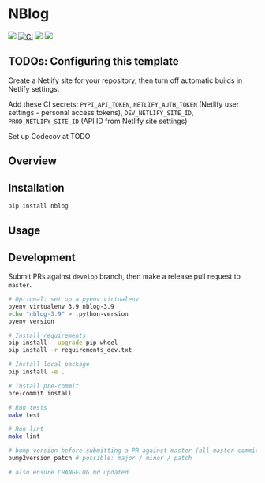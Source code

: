 # NBlog

[![](https://img.shields.io/pypi/v/nblog.svg)](https://pypi.python.org/pypi/nblog)
[![CI](https://github.com/maximz/nblog/actions/workflows/ci.yaml/badge.svg?branch=master)](https://github.com/maximz/nblog/actions/workflows/ci.yaml)
[![](https://img.shields.io/badge/docs-here-blue.svg)](https://nblog.maximz.com)
[![](https://img.shields.io/github/stars/maximz/nblog?style=social)](https://github.com/maximz/nblog)

## TODOs: Configuring this template

Create a Netlify site for your repository, then turn off automatic builds in Netlify settings.

Add these CI secrets: `PYPI_API_TOKEN`, `NETLIFY_AUTH_TOKEN` (Netlify user settings - personal access tokens), `DEV_NETLIFY_SITE_ID`, `PROD_NETLIFY_SITE_ID` (API ID from Netlify site settings)

Set up Codecov at TODO

## Overview

## Installation

```bash
pip install nblog
```

## Usage

## Development

Submit PRs against `develop` branch, then make a release pull request to `master`.

```bash
# Optional: set up a pyenv virtualenv
pyenv virtualenv 3.9 nblog-3.9
echo "nblog-3.9" > .python-version
pyenv version

# Install requirements
pip install --upgrade pip wheel
pip install -r requirements_dev.txt

# Install local package
pip install -e .

# Install pre-commit
pre-commit install

# Run tests
make test

# Run lint
make lint

# bump version before submitting a PR against master (all master commits are deployed)
bump2version patch # possible: major / minor / patch

# also ensure CHANGELOG.md updated
```
